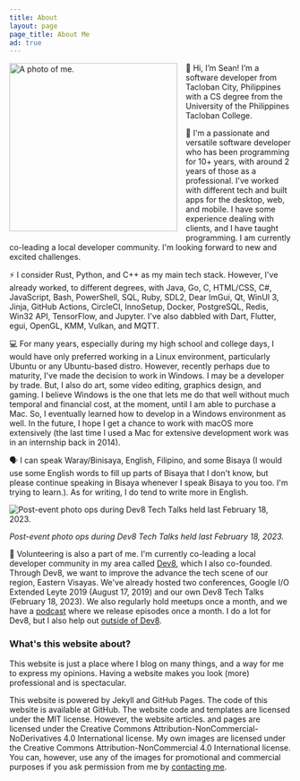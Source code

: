 ```yaml
---
title: About
layout: page
page_title: About Me
ad: true
---
```


<img src="{{ site.url }}/static/img/about/me.jpg" alt="A photo of me." width="300px" style="padding: 0; padding-right: 15px; padding-bottom: 15px; float: left">👋 Hi, I’m Sean! I’m a software developer from Tacloban City, Philippines with a CS degree from the University of the Philippines Tacloban College.

🚀 I'm a passionate and versatile software developer who has been programming for 10+ years, with around 2 years of those as a professional. I've worked with different tech and built apps for the desktop, web, and mobile. I have some experience dealing with clients, and I have taught programming. I am currently co-leading a local developer community. I'm looking forward to new and excited challenges.

⚡ I consider Rust, Python, and C++ as my main tech stack. However, I've already worked, to different degrees, with Java, Go, C, HTML/CSS, C#, JavaScript, Bash, PowerShell, SQL, Ruby, SDL2, Dear ImGui, Qt, WinUI 3, Jinja, GitHub Actions, CircleCI, InnoSetup, Docker, PostgreSQL, Redis, Win32 API, TensorFlow, and Jupyter. I've also dabbled with Dart, Flutter, egui, OpenGL, KMM, Vulkan, and MQTT.

💻 For many years, especially during my high school and college days, I would have only preferred working in a Linux environment, particularly Ubuntu or any Ubuntu-based distro. However, recently perhaps due to maturity, I've made the decision to work in Windows. I may be a developer by trade. But, I also do art, some video editing, graphics design, and gaming. I believe Windows is the one that lets me do that well without much temporal and financial cost, at the moment, until I am able to purchase a Mac. So, I eventually learned how to develop in a Windows environment as well. In the future, I hope I get a chance to work with macOS more extensively (the last time I used a Mac for extensive development work was in an internship back in 2014).

🗣️ I can speak Waray/Binisaya, English, Filipino, and some Bisaya (I would use some English words to fill up parts of Bisaya that I don't know, but please continue speaking in Bisaya whenever I speak Bisaya to you too. I'm trying to learn.). As for writing, I do tend to write more in English.

<img src="{{ site.url }}/static/img/about/dev8-post-ops.jpg" alt="Post-event photo ops during Dev8 Tech Talks held last February 18, 2023." style="padding-bottom: 0;" />

<p class="text-center"><em>Post-event photo ops during Dev8 Tech Talks held last February 18, 2023.</em></p>

🫡 Volunteering is also a part of me. I'm currently co-leading a local developer community in my area called [Dev8](https://facebook.com/dev8community), which I also co-founded. Through Dev8, we want to improve the advance the tech scene of our region, Eastern Visayas. We've already hosted two conferences, Google I/O Extended Leyte 2019 (August 17, 2019) and our own Dev8 Tech Talks (February 18, 2023). We also regularly hold meetups once a month, and we have a [podcast](https://open.spotify.com/show/2pVU8Gb6iDwmCiD3vACw3u?si=10aa6ba8181f48c3) where we release episodes once a month. I do a lot for Dev8, but I also help out [outside of Dev8](/works).

### What's this website about?

This website is just a place where I blog on many things, and a way for me to express my opinions. Having a website makes you look (more) professional and is spectacular.

This website is powered by Jekyll and GitHub Pages. The code of this website is available at GitHub. The website code and templates are licensed under the MIT license. However, the website articles. and pages are licensed under the Creative Commons Attribution-NonCommercial-NoDerivatives 4.0 International license. My own images are licensed under the Creative Commons Attribution-NonCommercial 4.0 International license. You can, however, use any of the images for promotional and commercial purposes if you ask permission from me by [contacting me](/contact).
